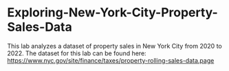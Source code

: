 # Exploring-New-York-City-Property-Sales-Data
This lab analyzes a dataset of property sales in New York City from 2020 to 2022.
The dataset for this lab can be found here: https://www.nyc.gov/site/finance/taxes/property-rolling-sales-data.page
